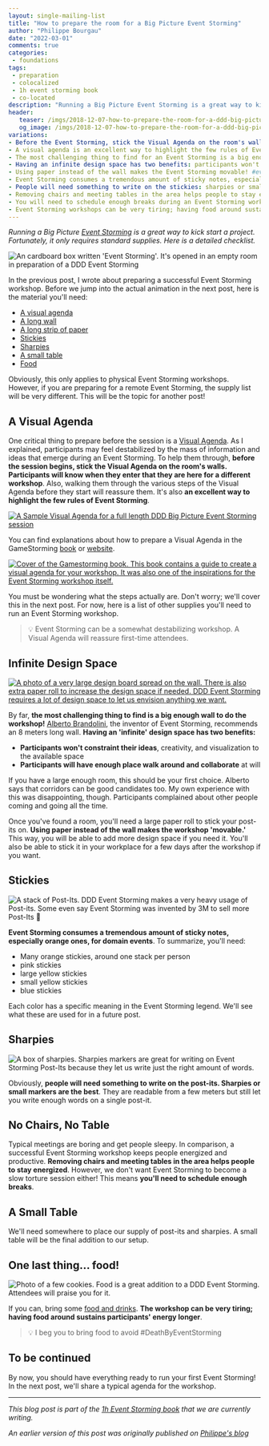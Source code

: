 ```yaml
---
layout: single-mailing-list
title: "How to prepare the room for a Big Picture Event Storming"
author: "Philippe Bourgau"
date: "2022-03-01"
comments: true
categories:
 - foundations
tags:
 - preparation
 - colocalized
 - 1h event storming book
 - co-located
description: "Running a Big Picture Event Storming is a great way to kick start a project. Fortunately, it only requires standard supplies. Here is a detailed checklist going from preparing a Visual Agenda to Post-Its to food."
header:
   teaser: /imgs/2018-12-07-how-to-prepare-the-room-for-a-ddd-big-picture-event-storming/event-storming-box-teaser.jpeg
   og_image: /imgs/2018-12-07-how-to-prepare-the-room-for-a-ddd-big-picture-event-storming/event-storming-box-og.jpeg
variations:
- Before the Event Storming, stick the Visual Agenda on the room's walls: participants will see that it will be a different kind of workshop #eventStorming #EventStormingJournal #bigPictureEventStorming #facilitation
- A visual agenda is an excellent way to highlight the few rules of Event Storming #eventStorming #EventStormingJournal #bigPictureEventStorming #facilitation
- The most challenging thing to find for an Event Storming is a big enough wall! #eventStorming #EventStormingJournal #bigPictureEventStorming #facilitation
- Having an infinite design space has two benefits: participants won't constraint their ideas, and will have enough place to walk around and collaborate #eventStorming #EventStormingJournal #bigPictureEventStorming #facilitation
- Using paper instead of the wall makes the Event Storming movable! #eventStorming #EventStormingJournal #bigPictureEventStorming #facilitation
- Event Storming consumes a tremendous amount of sticky notes, especially orange ones! #eventStorming #EventStormingJournal #bigPictureEventStorming #facilitation
- People will need something to write on the stickies: sharpies or small markers are the best. #eventStorming #EventStormingJournal #bigPictureEventStorming #facilitation
- Removing chairs and meeting tables in the area helps people to stay energized during an Event Storming #eventStorming #EventStormingJournal #bigPictureEventStorming #facilitation
- You will need to schedule enough breaks during an Event Storming workshop #eventStorming #EventStormingJournal #bigPictureEventStorming #facilitation
- Event Storming workshops can be very tiring; having food around sustains participants' energy longer! #eventStorming #EventStormingJournal #bigPictureEventStorming #facilitation
---
```

_Running a Big Picture [Event Storming](https://www.eventstorming.com/) is a great way to kick start a project. Fortunately, it only requires standard supplies. Here is a detailed checklist._

![An cardboard box written 'Event Storming'. It's opened in an empty room in preparation of a DDD Event Storming]({{site.url}}{{site.baseurl}}/imgs/2018-12-07-how-to-prepare-the-room-for-a-ddd-big-picture-event-storming/event-storming-box.jpeg)

In the previous post, I wrote about preparing a successful Event Storming workshop. Before we jump into the actual animation in the next post, here is the material you&#39;ll need:

- [A visual agenda]({{site.url}}{{site.baseurl}}/foundations/how-to-prepare-the-room-for-a-ddd-big-picture-event-storming/#a-visual-agenda)
- [A long wall]({{site.url}}{{site.baseurl}}/foundations/how-to-prepare-the-room-for-a-ddd-big-picture-event-storming/#infinite-design-space)
- [A long strip of paper]({{site.url}}{{site.baseurl}}/foundations/how-to-prepare-the-room-for-a-ddd-big-picture-event-storming/#infinite-design-space)
- [Stickies]({{site.url}}{{site.baseurl}}/foundations/how-to-prepare-the-room-for-a-ddd-big-picture-event-storming/#stickies)
- [Sharpies]({{site.url}}{{site.baseurl}}/foundations/how-to-prepare-the-room-for-a-ddd-big-picture-event-storming/#sharpies)
- [A small table]({{site.url}}{{site.baseurl}}/foundations/how-to-prepare-the-room-for-a-ddd-big-picture-event-storming/#a-small-table)
- [Food]({{site.url}}{{site.baseurl}}/foundations/how-to-prepare-the-room-for-a-ddd-big-picture-event-storming/#one-last-thing-food)

Obviously, this only applies to physical Event Storming workshops. However, if you are preparing for a remote Event Storming, the supply list will be very different. This will be the topic for another post!

## A Visual Agenda

One critical thing to prepare before the session is a [Visual Agenda](https://gamestorming.com/visual-agenda/). As I explained, participants may feel destabilized by the mass of information and ideas that emerge during an Event Storming. To help them through, **before the session begins, stick the Visual Agenda on the room&#39;s walls. Participants will know when they enter that they are here for a different workshop**. Also, walking them through the various steps of the Visual Agenda before they start will reassure them. It&#39;s also **an excellent way to highlight the few rules of Event Storming**.

[![A Sample Visual Agenda for a full length DDD Big Picture Event Storming session]({{site.url}}{{site.baseurl}}/imgs/2018-12-07-how-to-prepare-the-room-for-a-ddd-big-picture-event-storming/visual-agenda-small.jpg)]({{site.url}}{{site.baseurl}}/imgs/2018-12-07-how-to-prepare-the-room-for-a-ddd-big-picture-event-storming/visual-agenda.jpg)

You can find explanations about how to prepare a Visual Agenda in the GameStorming [book](https://www.amazon.com/Gamestorming-Playbook-Innovators-Rulebreakers-Changemakers/dp/0596804172/ref=sr_1_1?ie=UTF8&amp;qid=1544163919&amp;sr=8-1&amp;keywords=gamestorming) or [website](https://gamestorming.com/visual-agenda/).

[![Cover of the Gamestorming book. This book contains a guide to create a visual agenda for your workshop. It was also one of the inspirations for the Event Storming workshop itself.]({{site.url}}{{site.baseurl}}/imgs/2018-12-07-how-to-prepare-the-room-for-a-ddd-big-picture-event-storming/gamestorming.jpg)](https://www.amazon.com/Gamestorming-Playbook-Innovators-Rulebreakers-Changemakers/dp/0596804172/ref=sr_1_1?ie=UTF8&qid=1544163919&sr=8-1&keywords=gamestorming)

You must be wondering what the steps actually are. Don&#39;t worry; we&#39;ll cover this in the next post. For now, here is a list of other supplies you&#39;ll need to run an Event Storming workshop.

> 💡 Event Storming can be a somewhat destabilizing workshop. A Visual Agenda will reassure first-time attendees.

## Infinite Design Space

[![A photo of a very large design board spread on the wall. There is also extra paper roll to increase the design space if needed. DDD Event Storming requires a lot of design space to let us envision anything we want.]({{site.url}}{{site.baseurl}}/imgs/2018-12-07-how-to-prepare-the-room-for-a-ddd-big-picture-event-storming/infinite-design-space-small.jpg)]({{site.url}}{{site.baseurl}}/imgs/2018-12-07-how-to-prepare-the-room-for-a-ddd-big-picture-event-storming/infinite-design-space.jpg)

By far, **the most challenging thing to find is a big enough wall to do the workshop!** [Alberto Brandolini](https://twitter.com/ziobrando?lang=en), the inventor of Event Storming, recommends an 8 meters long wall. **Having an &#39;infinite&#39; design space has two benefits:**

- **Participants won&#39;t constraint their ideas**, creativity, and visualization to the available space
- **Participants will have enough place walk around and collaborate** at will

If you have a large enough room, this should be your first choice. Alberto says that corridors can be good candidates too. My own experience with this was disappointing, though. Participants complained about other people coming and going all the time.

Once you&#39;ve found a room, you&#39;ll need a large paper roll to stick your post-its on. **Using paper instead of the wall makes the workshop &#39;movable.&#39;** This way, you will be able to add more design space if you need it. You&#39;ll also be able to stick it in your workplace for a few days after the workshop if you want.

## Stickies

![A stack of Post-Its. DDD Event Storming makes a very heavy usage of Post-its. Some even say Event Storming was invented by 3M to sell more Post-Its 🤣]({{site.url}}{{site.baseurl}}/imgs/2018-12-07-how-to-prepare-the-room-for-a-ddd-big-picture-event-storming/post-its.jpg)

**Event Storming consumes a tremendous amount of sticky notes, especially orange ones, for domain events**. To summarize, you&#39;ll need:

- Many orange stickies, around one stack per person
- pink stickies
- large yellow stickies
- small yellow stickies
- blue stickies

Each color has a specific meaning in the Event Storming legend. We&#39;ll see what these are used for in a future post.

## Sharpies

![A box of sharpies. Sharpies markers are great for writing on Event Storming Post-Its because they let us write just the right amount of words.]({{site.url}}{{site.baseurl}}/imgs/2018-12-07-how-to-prepare-the-room-for-a-ddd-big-picture-event-storming/sharpies.jpg)

Obviously, **people will need something to write on the post-its. Sharpies or small markers are the best**. They are readable from a few meters but still let you write enough words on a single post-it.

## No Chairs, No Table

Typical meetings are boring and get people sleepy. In comparison, a successful Event Storming workshop keeps people energized and productive. **Removing chairs and meeting tables in the area helps people to stay energized**. However, we don&#39;t want Event Storming to become a slow torture session either! This means **you&#39;ll need to schedule enough breaks**.

## A Small Table

We&#39;ll need somewhere to place our supply of post-its and sharpies. A small table will be the final addition to our setup.

## One last thing… food!

![Photo of a few cookies. Food is a great addition to a DDD Event Storming. Attendees will praise you for it.]({{site.url}}{{site.baseurl}}/imgs/2018-12-07-how-to-prepare-the-room-for-a-ddd-big-picture-event-storming/cookies.jpg)

If you can, bring some [food and drinks](https://philippe.bourgau.net/how-we-increased-productivity-by-25-with-a-fruit-basket-at-work/). **The workshop can be very tiring; having food around sustains participants&#39; energy longer**.

> 💡 I beg you to bring food to avoid #DeathByEventStorming

## To be continued

By now, you should have everything ready to run your first Event Storming! In the next post, we&#39;ll share a typical agenda for the workshop.

----
_This blog post is part of the [1h Event Storming book]({{site.url}}{{site.baseurl}}/1h-event-storming-book/) that we are currently writing._

_An earlier version of this post was originally published on [Philippe's blog](https://philippe.bourgau.net/how-to-prepare-the-room-for-a-ddd-big-picture-event-storming/)_
